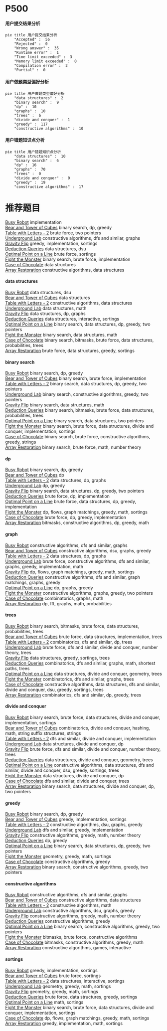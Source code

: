 # P500
<!-- tabs:start -->
#### **用户提交结果分析**

```mermaid
pie title 用户提交结果分析
    "Accepted" :  56
    "Rejected" :  0
    "Wrong answer" :  35
    "Runtime error" :  1
    "Time limit exceeded" :  3
    "Memory limit exceeded" :  0
    "Compilation error" :  2
    "Partial" :  0
```
#### **用户做题类型偏好分析**

```mermaid
pie title 用户做题类型偏好分析
    "data structures" :  2
    "binary search" :  9
    "dp" :  10
    "graphs" :  10
    "trees" :  6
    "divide and conquer" :  1
    "greedy" :  117
    "constructive algorithms" :  10
```
#### **用户错题知识点分析**

```mermaid
pie title 用户错题知识点分析
    "data structures" :  10
    "binary search" :  6
    "dp" :  16
    "graphs" :  70
    "trees" :  0
    "divide and conquer" :  0
    "greedy" :  19
    "constructive algorithms" :  17
```
<!-- tabs:end -->
# 推荐题目
[Busy Robot](http://codeforces.com/problemset/problem/1463/C)		implementation		  
[Bear and Tower of Cubes](http://codeforces.com/problemset/problem/679/B)		binary search,
                        dp,
                        greedy		  
[Table with Letters - 2](http://codeforces.com/problemset/problem/253/D)		brute force,
                        two pointers		  
[Underground Lab](https://codeforces.com/contest/781/problem/C)		constructive algorithms,
                        dfs and similar,
                        graphs		  
[Gravity Flip](http://codeforces.com/problemset/problem/405/A)		greedy,
                        implementation,
                        sortings		  
[Deduction Queries](http://codeforces.com/problemset/problem/1044/D)		data structures,
                        dsu		  
[Optimal Point on a Line](http://codeforces.com/problemset/problem/710/B)		brute force,
                        sortings		  
[Fight the Monster](http://codeforces.com/problemset/problem/487/A)		binary search,
                        brute force,
                        implementation		  
[Case of Chocolate](http://codeforces.com/problemset/problem/555/C)		data structures		  
[Array Restoration](http://codeforces.com/problemset/problem/1023/D)		constructive algorithms,
                        data structures		  
<!-- tabs:start -->
#### **data structures**
[Busy Robot](http://codeforces.com/problemset/problem/1044/D)		data structures,
                        dsu		  
[Bear and Tower of Cubes](http://codeforces.com/problemset/problem/555/C)		data structures		  
[Table with Letters - 2](http://codeforces.com/problemset/problem/1023/D)		constructive algorithms,
                        data structures		  
[Underground Lab](http://codeforces.com/problemset/problem/438/D)		data structures,
                        math		  
[Gravity Flip](http://codeforces.com/problemset/problem/960/F)		data structures,
                        dp,
                        graphs		  
[Deduction Queries](http://codeforces.com/problemset/problem/1080/F)		data structures,
                        interactive,
                        sortings		  
[Optimal Point on a Line](http://codeforces.com/problemset/problem/1492/C)		binary search,
                        data structures,
                        dp,
                        greedy,
                        two pointers		  
[Fight the Monster](http://codeforces.com/problemset/problem/1490/G)		binary search,
                        data structures,
                        math		  
[Case of Chocolate](http://codeforces.com/problemset/problem/1479/D)		binary search,
                        bitmasks,
                        brute force,
                        data structures,
                        probabilities,
                        trees		  
[Array Restoration](http://codeforces.com/problemset/problem/1497/A)		brute force,
                        data structures,
                        greedy,
                        sortings		  
#### **binary search**
[Busy Robot](http://codeforces.com/problemset/problem/679/B)		binary search,
                        dp,
                        greedy		  
[Bear and Tower of Cubes](http://codeforces.com/problemset/problem/487/A)		binary search,
                        brute force,
                        implementation		  
[Table with Letters - 2](http://codeforces.com/problemset/problem/1492/C)		binary search,
                        data structures,
                        dp,
                        greedy,
                        two pointers		  
[Underground Lab](http://codeforces.com/problemset/problem/1463/D)		binary search,
                        constructive algorithms,
                        greedy,
                        two pointers		  
[Gravity Flip](http://codeforces.com/problemset/problem/1490/G)		binary search,
                        data structures,
                        math		  
[Deduction Queries](http://codeforces.com/problemset/problem/1479/D)		binary search,
                        bitmasks,
                        brute force,
                        data structures,
                        probabilities,
                        trees		  
[Optimal Point on a Line](http://codeforces.com/problemset/problem/1436/E)		binary search,
                        data structures,
                        two pointers		  
[Fight the Monster](http://codeforces.com/problemset/problem/1461/D)		binary search,
                        brute force,
                        data structures,
                        divide and conquer,
                        implementation,
                        sortings		  
[Case of Chocolate](http://codeforces.com/problemset/problem/1493/C)		binary search,
                        brute force,
                        constructive algorithms,
                        greedy,
                        strings		  
[Array Restoration](http://codeforces.com/problemset/problem/1487/D)		binary search,
                        brute force,
                        math,
                        number theory		  
#### **dp**
[Busy Robot](http://codeforces.com/problemset/problem/679/B)		binary search,
                        dp,
                        greedy		  
[Bear and Tower of Cubes](http://codeforces.com/problemset/problem/977/F)		dp		  
[Table with Letters - 2](http://codeforces.com/problemset/problem/960/F)		data structures,
                        dp,
                        graphs		  
[Underground Lab](http://codeforces.com/problemset/problem/1509/C)		dp,
                        greedy		  
[Gravity Flip](http://codeforces.com/problemset/problem/1492/C)		binary search,
                        data structures,
                        dp,
                        greedy,
                        two pointers		  
[Deduction Queries](https://codeforces.com/contest/1457/problem/C)		brute force,
                        dp,
                        implementation		  
[Optimal Point on a Line](http://codeforces.com/problemset/problem/1491/C)		brute force,
                        data structures,
                        dp,
                        greedy,
                        implementation		  
[Fight the Monster](http://codeforces.com/problemset/problem/1437/C)		dp,
                        flows,
                        graph matchings,
                        greedy,
                        math,
                        sortings		  
[Case of Chocolate](http://codeforces.com/problemset/problem/1499/B)		brute force,
                        dp,
                        greedy,
                        implementation		  
[Array Restoration](http://codeforces.com/problemset/problem/1491/D)		bitmasks,
                        constructive algorithms,
                        dp,
                        greedy,
                        math		  
#### **graph**
[Busy Robot](https://codeforces.com/contest/781/problem/C)		constructive algorithms,
                        dfs and similar,
                        graphs		  
[Bear and Tower of Cubes](http://codeforces.com/problemset/problem/209/C)		constructive algorithms,
                        dsu,
                        graphs,
                        greedy		  
[Table with Letters - 2](http://codeforces.com/problemset/problem/960/F)		data structures,
                        dp,
                        graphs		  
[Underground Lab](http://codeforces.com/problemset/problem/1487/C)		brute force,
                        constructive algorithms,
                        dfs and similar,
                        graphs,
                        greedy,
                        implementation,
                        math		  
[Gravity Flip](http://codeforces.com/problemset/problem/1437/C)		dp,
                        flows,
                        graph matchings,
                        greedy,
                        math,
                        sortings		  
[Deduction Queries](http://codeforces.com/problemset/problem/1470/D)		constructive algorithms,
                        dfs and similar,
                        graph matchings,
                        graphs,
                        greedy		  
[Optimal Point on a Line](http://codeforces.com/problemset/problem/1476/C)		dp,
                        graphs,
                        greedy		  
[Fight the Monster](http://codeforces.com/problemset/problem/1304/D)		constructive algorithms,
                        graphs,
                        greedy,
                        two pointers		  
[Case of Chocolate](http://codeforces.com/problemset/problem/1475/C)		combinatorics,
                        graphs,
                        math		  
[Array Restoration](http://codeforces.com/problemset/problem/553/E)		dp,
                        fft,
                        graphs,
                        math,
                        probabilities		  
#### **trees**
[Busy Robot](http://codeforces.com/problemset/problem/1479/D)		binary search,
                        bitmasks,
                        brute force,
                        data structures,
                        probabilities,
                        trees		  
[Bear and Tower of Cubes](http://codeforces.com/problemset/problem/1511/C)		brute force,
                        data structures,
                        implementation,
                        trees		  
[Table with Letters - 2](http://codeforces.com/problemset/problem/1499/F)		combinatorics,
                        dfs and similar,
                        dp,
                        trees		  
[Underground Lab](http://codeforces.com/problemset/problem/1491/E)		brute force,
                        dfs and similar,
                        divide and conquer,
                        number theory,
                        trees		  
[Gravity Flip](http://codeforces.com/problemset/problem/1466/D)		data structures,
                        greedy,
                        sortings,
                        trees		  
[Deduction Queries](http://codeforces.com/problemset/problem/1495/D)		combinatorics,
                        dfs and similar,
                        graphs,
                        math,
                        shortest paths,
                        trees		  
[Optimal Point on a Line](http://codeforces.com/problemset/problem/1303/G)		data structures,
                        divide and conquer,
                        geometry,
                        trees		  
[Fight the Monster](http://codeforces.com/problemset/problem/1454/E)		combinatorics,
                        dfs and similar,
                        graphs,
                        trees		  
[Case of Chocolate](http://codeforces.com/problemset/problem/1494/D)		constructive algorithms,
                        data structures,
                        dfs and similar,
                        divide and conquer,
                        dsu,
                        greedy,
                        sortings,
                        trees		  
[Array Restoration](http://codeforces.com/problemset/problem/1292/C)		combinatorics,
                        dfs and similar,
                        dp,
                        greedy,
                        trees		  
#### **divide and conquer**
[Busy Robot](http://codeforces.com/problemset/problem/1461/D)		binary search,
                        brute force,
                        data structures,
                        divide and conquer,
                        implementation,
                        sortings		  
[Bear and Tower of Cubes](http://codeforces.com/problemset/problem/1466/G)		combinatorics,
                        divide and conquer,
                        hashing,
                        math,
                        string suffix structures,
                        strings		  
[Table with Letters - 2](http://codeforces.com/problemset/problem/1490/D)		dfs and similar,
                        divide and conquer,
                        implementation		  
[Underground Lab](https://codeforces.com/contest/1483/problem/C)		data structures,
                        divide and conquer,
                        dp		  
[Gravity Flip](http://codeforces.com/problemset/problem/1491/E)		brute force,
                        dfs and similar,
                        divide and conquer,
                        number theory,
                        trees		  
[Deduction Queries](http://codeforces.com/problemset/problem/1303/G)		data structures,
                        divide and conquer,
                        geometry,
                        trees		  
[Optimal Point on a Line](http://codeforces.com/problemset/problem/1494/D)		constructive algorithms,
                        data structures,
                        dfs and similar,
                        divide and conquer,
                        dsu,
                        greedy,
                        sortings,
                        trees		  
[Fight the Monster](http://codeforces.com/problemset/problem/1482/E)		data structures,
                        divide and conquer,
                        dp		  
[Case of Chocolate](http://codeforces.com/problemset/problem/566/C)		dfs and similar,
                        divide and conquer,
                        trees		  
[Array Restoration](http://codeforces.com/problemset/problem/1428/F)		binary search,
                        data structures,
                        divide and conquer,
                        dp,
                        two pointers		  
#### **greedy**
[Busy Robot](http://codeforces.com/problemset/problem/679/B)		binary search,
                        dp,
                        greedy		  
[Bear and Tower of Cubes](http://codeforces.com/problemset/problem/405/A)		greedy,
                        implementation,
                        sortings		  
[Table with Letters - 2](http://codeforces.com/problemset/problem/209/C)		constructive algorithms,
                        dsu,
                        graphs,
                        greedy		  
[Underground Lab](http://codeforces.com/problemset/problem/1303/C)		dfs and similar,
                        greedy,
                        implementation		  
[Gravity Flip](http://codeforces.com/problemset/problem/1389/A)		constructive algorithms,
                        greedy,
                        math,
                        number theory		  
[Deduction Queries](http://codeforces.com/problemset/problem/1509/C)		dp,
                        greedy		  
[Optimal Point on a Line](http://codeforces.com/problemset/problem/1492/C)		binary search,
                        data structures,
                        dp,
                        greedy,
                        two pointers		  
[Fight the Monster](https://codeforces.com/contest/1496/problem/C)		geometry,
                        greedy,
                        math,
                        sortings		  
[Case of Chocolate](http://codeforces.com/problemset/problem/1493/A)		constructive algorithms,
                        greedy		  
[Array Restoration](http://codeforces.com/problemset/problem/1463/D)		binary search,
                        constructive algorithms,
                        greedy,
                        two pointers		  
#### **constructive algorithms**
[Busy Robot](https://codeforces.com/contest/781/problem/C)		constructive algorithms,
                        dfs and similar,
                        graphs		  
[Bear and Tower of Cubes](http://codeforces.com/problemset/problem/1023/D)		constructive algorithms,
                        data structures		  
[Table with Letters - 2](http://codeforces.com/problemset/problem/894/C)		constructive algorithms,
                        math		  
[Underground Lab](http://codeforces.com/problemset/problem/209/C)		constructive algorithms,
                        dsu,
                        graphs,
                        greedy		  
[Gravity Flip](http://codeforces.com/problemset/problem/1389/A)		constructive algorithms,
                        greedy,
                        math,
                        number theory		  
[Deduction Queries](http://codeforces.com/problemset/problem/1493/A)		constructive algorithms,
                        greedy		  
[Optimal Point on a Line](http://codeforces.com/problemset/problem/1463/D)		binary search,
                        constructive algorithms,
                        greedy,
                        two pointers		  
[Fight the Monster](https://codeforces.com/contest/1456/problem/B)		bitmasks,
                        brute force,
                        constructive algorithms		  
[Case of Chocolate](http://codeforces.com/problemset/problem/1492/D)		bitmasks,
                        constructive algorithms,
                        greedy,
                        math		  
[Array Restoration](https://codeforces.com/contest/1504/problem/D)		constructive algorithms,
                        games,
                        interactive		  
#### **sortings**
[Busy Robot](http://codeforces.com/problemset/problem/405/A)		greedy,
                        implementation,
                        sortings		  
[Bear and Tower of Cubes](http://codeforces.com/problemset/problem/710/B)		brute force,
                        sortings		  
[Table with Letters - 2](http://codeforces.com/problemset/problem/1080/F)		data structures,
                        interactive,
                        sortings		  
[Underground Lab](https://codeforces.com/contest/1496/problem/C)		geometry,
                        greedy,
                        math,
                        sortings		  
[Gravity Flip](http://codeforces.com/problemset/problem/1495/A)		geometry,
                        greedy,
                        math,
                        sortings		  
[Deduction Queries](http://codeforces.com/problemset/problem/1497/A)		brute force,
                        data structures,
                        greedy,
                        sortings		  
[Optimal Point on a Line](http://codeforces.com/problemset/problem/1427/A)		math,
                        sortings		  
[Fight the Monster](http://codeforces.com/problemset/problem/1461/D)		binary search,
                        brute force,
                        data structures,
                        divide and conquer,
                        implementation,
                        sortings		  
[Case of Chocolate](http://codeforces.com/problemset/problem/1437/C)		dp,
                        flows,
                        graph matchings,
                        greedy,
                        math,
                        sortings		  
[Array Restoration](http://codeforces.com/problemset/problem/1473/A)		greedy,
                        implementation,
                        math,
                        sortings		  
<!-- tabs:end -->

